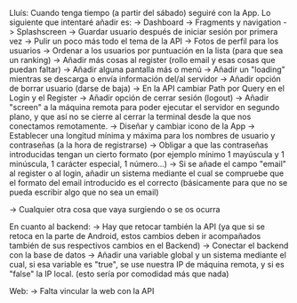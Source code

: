 

Lluís: Cuando tenga tiempo (a partir del sábado) seguiré con la App. Lo siguiente que intentaré añadir es:
-> Dashboard
-> Fragments y navigation
-> Splashscreen
-> Guardar usuario después de iniciar sesión por primera vez
-> Pulir un poco más todo el tema de la API
-> Fotos de perfil para los usuarios
-> Ordenar a los usuarios por puntuación en la lista (para que sea un ranking)
-> Añadir más cosas al register (rollo email y esas cosas que puedan faltar)
-> Añadir alguna pantalla más o menú
-> Añadir un "loading" mientras se descarga o envía información del/al servidor
-> Añadir opción de borrar usuario (darse de baja) 
-> En la API cambiar Path por Query en el Login y el Register 
-> Añadir opción de cerrar sesión (logout) 
-> Añadir "screen" a la máquina remota para poder ejecutar el servidor en segundo plano, y que así no se cierre al cerrar la terminal desde la que nos conectamos remotamente.
-> Diseñar y cambiar icono de la App
-> Establecer una longitud mínima y máxima para los nombres de usuario y contraseñas (a la hora de registrarse)
-> Obligar a que las contraseñas introducidas tengan un cierto formato (por ejemplo mínimo 1 mayúscula y 1 minúscula, 1 carácter especial, 1 número...)
-> Si se añade el campo "email" al register o al login, añadir un sistema mediante el cual se compruebe que el formato del email introducido es el correcto (básicamente para que no se pueda escribir algo que no sea un email)

-> Cualquier otra cosa que vaya surgiendo o se os ocurra


En  cuanto al backend:
-> Hay que retocar también la API (ya que si se retoca en la parte de Android, estos cambios deben ir acompañados también de sus respectivos cambios en el Backend)
-> Conectar el backend con la base de datos
-> Añadir una variable global y un sistema mediante el cual, si esa variable es "true", se use nuestra IP de máquina remota, y si es "false" la IP local. (esto sería por comodidad más que nada)

Web:
-> Falta vincular la web con la API
